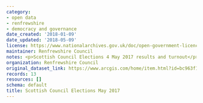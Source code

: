 ```yaml
---
category:
- open data
- renfrewshire
- democracy and governance
date_created: '2018-01-09'
date_updated: '2018-05-09'
license: https://www.nationalarchives.gov.uk/doc/open-government-licence/version/3/
maintainer: Renfrewshire Council
notes: <p>Scottish Council Elections 4 May 2017 results and turnout</p>
organization: Renfrewshire Council
original_dataset_link: https://www.arcgis.com/home/item.html?id=bc963f15662f477091cb291c7b5186e1
records: 13
resources: []
schema: default
title: Scottish Council Elections May 2017
---
```

